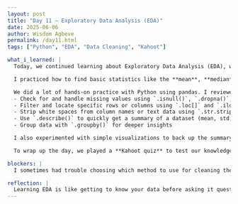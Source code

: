```yaml
---
layout: post
title: "Day 11 – Exploratory Data Analysis (EDA)"
date: 2025-06-06
author: Wisdom Agbeve
permalink: /day11.html
tags: ["Python", "EDA", "Data Cleaning", "Kahoot"]

what_i_learned: |
  Today, we continued learning about Exploratory Data Analysis (EDA), which is all about understanding the structure, patterns, and summaries of a dataset before doing any complex analysis or machine learning.

  I practiced how to find basic statistics like the **mean**, **median**, and **mode**. These measures of central tendency help give a general idea of how the data is behaving. I also learned how outliers can affect the mean, and why median is sometimes more reliable.

  We did a lot of hands-on practice with Python using pandas. I reviewed how to:
  - Check for and handle missing values using `.isnull()`, `.dropna()`, and `.fillna()`
  - Filter and locate specific rows or columns using `.loc[]` and `.iloc[]`
  - Strip white spaces from column names or text data using `.str.strip()`
  - Use `.describe()` to quickly get a summary of a dataset (mean, std, min, max, etc.)
  - Group data with `.groupby()` for deeper insights

  I also experimented with simple visualizations to back up the summary stats, and got more comfortable identifying trends and patterns just by looking at numbers and distributions.

  To wrap up the day, we played a **Kahoot quiz** to test our knowledge. The questions covered important EDA functions like `.dropna()`, `.mean()`, and `.groupby()`. It was a fun way to review and reinforce what we learned.

blockers: |
  I sometimes had trouble choosing which method to use for cleaning the data, especially when it came to filling missing values. Watching short videos and trying out different techniques helped me improve.

reflection: |
  Learning EDA is like getting to know your data before asking it questions. It’s a key first step that helps avoid mistakes later on. Today gave me more confidence in reading raw datasets and figuring out how to clean and summarize them. The Kahoot game made the review fun and showed me what I still need to study.
---
```

